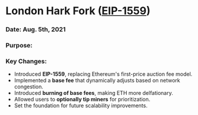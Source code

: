 # London Hark Fork ([EIP-1559](https://timroughgarden.org/papers/eip1559.pdf))

### Date: Aug. 5th, 2021
### Purpose: 
### Key Changes: 
- Introduced **EIP-1559**, replacing Ethereum's first-price auction fee model. 
- Implemented a **base fee** that dynamically adjusts based on network congestion. 
- Introduced **burning of base fees**, making ETH more delfationary. 
- Allowed users to **optionally tip miners** for prioritization. 
- Set the foundation for future scalability improvements. 


